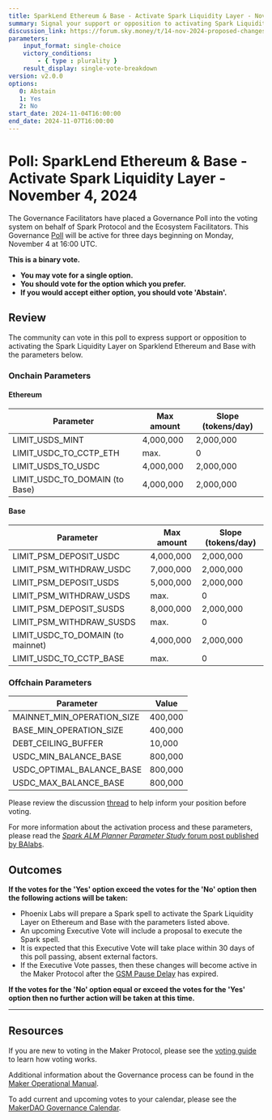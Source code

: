 ```yaml
---
title: SparkLend Ethereum & Base - Activate Spark Liquidity Layer - November 4, 2024
summary: Signal your support or opposition to activating Spark Liquidity Layer on Sparklend Ethereum and Base.
discussion_link: https://forum.sky.money/t/14-nov-2024-proposed-changes-to-spark-for-upcoming-spell/25466
parameters:
    input_format: single-choice
    victory_conditions:
        - { type : plurality }
    result_display: single-vote-breakdown
version: v2.0.0
options:
   0: Abstain
   1: Yes
   2: No
start_date: 2024-11-04T16:00:00
end_date: 2024-11-07T16:00:00
---
```

# Poll: SparkLend Ethereum & Base - Activate Spark Liquidity Layer - November 4, 2024

The Governance Facilitators have placed a Governance Poll into the voting system on behalf of Spark Protocol and the Ecosystem Facilitators. This Governance [Poll](https://sky-atlas.powerhouse.io/#A.1.9.1_Operational_Weekly_Cycle-b189fa17-57a9-4d4e-9780-0ce4efd94211|0db30308) will be active for three days beginning on Monday, November 4 at 16:00 UTC.

**This is a binary vote.**

- **You may vote for a single option.**
- **You should vote for the option which you prefer.**
- **If you would accept either option, you should vote 'Abstain'.**

## Review

The community can vote in this poll to express support or opposition to activating the Spark Liquidity Layer on Sparklend Ethereum and Base with the parameters below.

### Onchain Parameters

#### Ethereum

| Parameter | Max amount | Slope (tokens/day) |
|--|--|--|
| LIMIT_USDS_MINT | 4,000,000 | 2,000,000 |
| LIMIT_USDC_TO_CCTP_ETH | max. | 0 |
| LIMIT_USDS_TO_USDC | 4,000,000 | 2,000,000 |
| LIMIT_USDC_TO_DOMAIN (to Base) | 4,000,000 | 2,000,000 |

#### Base

| Parameter | Max amount | Slope (tokens/day) |
|--|--|--|
| LIMIT_PSM_DEPOSIT_USDC | 4,000,000 | 2,000,000 |
| LIMIT_PSM_WITHDRAW_USDC | 7,000,000 | 2,000,000 |
| LIMIT_PSM_DEPOSIT_USDS | 5,000,000 | 2,000,000 |
| LIMIT_PSM_WITHDRAW_USDS | max. | 0 |
| LIMIT_PSM_DEPOSIT_SUSDS | 8,000,000 | 2,000,000 |
| LIMIT_PSM_WITHDRAW_SUSDS | max. | 0 |
| LIMIT_USDC_TO_DOMAIN (to mainnet) | 4,000,000 | 2,000,000 |
| LIMIT_USDC_TO_CCTP_BASE | max. | 0 |

### Offchain Parameters

| Parameter | Value |
|--|--|
| MAINNET_MIN_OPERATION_SIZE | 400,000 |
| BASE_MIN_OPERATION_SIZE | 400,000 |
| DEBT_CEILING_BUFFER | 10,000 |
| USDC_MIN_BALANCE_BASE | 800,000 |
| USDC_OPTIMAL_BALANCE_BASE | 800,000 |
| USDC_MAX_BALANCE_BASE | 800,000 |

Please review the discussion [thread](https://forum.sky.money/t/14-nov-2024-proposed-changes-to-spark-for-upcoming-spell/25466) to help inform your position before voting.

For more information about the activation process and these parameters, please read the [_Spark ALM Planner Parameter Study_ forum post published by BAlabs](https://forum.sky.money/t/14-nov-2024-spark-alm-planner-parameter-study/25467).

## Outcomes

**If the votes for the 'Yes' option exceed the votes for the 'No' option then the following actions will be taken:**

- Phoenix Labs will prepare a Spark spell to activate the Spark Liquidity Layer on Ethereum and Base with the parameters listed above.
- An upcoming Executive Vote will include a proposal to execute the Spark spell.
- It is expected that this Executive Vote will take place within 30 days of this poll passing, absent external factors.
- If the Executive Vote passes, then these changes will become active in the Maker Protocol after the [GSM Pause Delay](https://sky-atlas.powerhouse.io/#A.1.8.2.1_Pause_Delay-a98b8227-95f6-4711-9d8d-f52cbc6ad2d0|0db30758e055) has expired.

**If the votes for the 'No' option equal or exceed the votes for the 'Yes' option then no further action will be taken at this time.**

---

## Resources

If you are new to voting in the Maker Protocol, please see the [voting guide](https://manual.makerdao.com/governance/voting-in-makerdao/on-chain-governance) to learn how voting works.

Additional information about the Governance process can be found in the [Maker Operational Manual](https://manual.makerdao.com).

To add current and upcoming votes to your calendar, please see the [MakerDAO Governance Calendar](https://manual.makerdao.com/makerdao/calendars/governance-calendar).
